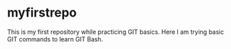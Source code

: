 # myfirstrepo
This is my first repository while practicing GIT basics.
Here I am trying basic GIT commands to learn GIT Bash.